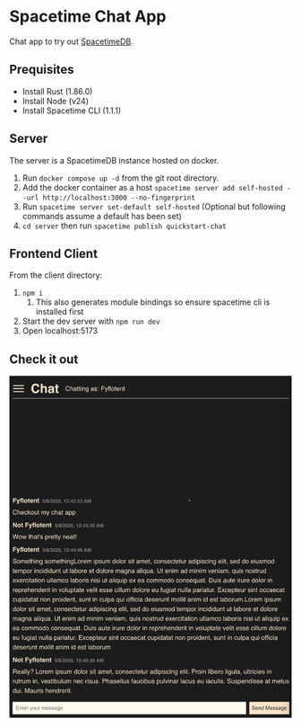 # Spacetime Chat App

Chat app to try out [SpacetimeDB](https://spacetimedb.com/home).

## Prequisites

- Install Rust (1.86.0)
- Install Node (v24)
- Install Spacetime CLI (1.1.1)

## Server

The server is a SpacetimeDB instance hosted on docker.

1. Run `docker compose up -d` from the git root directory.
2. Add the docker container as a host `spacetime server add self-hosted --url http://localhost:3000 --no-fingerprint`
3. Run `spacetime server set-default self-hosted` (Optional but following commands assume a default has been set)
4. `cd server` then run `spacetime publish quickstart-chat`

## Frontend Client

From the client directory:

1. `npm i`
   1. This also generates module bindings so ensure spacetime cli is installed first
1. Start the dev server with `npm run dev`
1. Open localhost:5173

## Check it out

![Example of the chat app](./docs/example.png)
